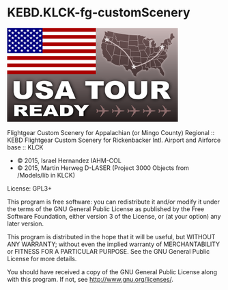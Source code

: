 KEBD.KLCK-fg-customScenery
=====================

![USA TOUR Ready](https://raw.githubusercontent.com/FGMEMBERS-SCENERY/KEBD.KLCK-fg-CustomScenery/master/usatour.png)

Flightgear Custom Scenery for Appalachian (or Mingo County) Regional  :: KEBD
Flightgear Custom Scenery for Rickenbacker Intl. Airport and Airforce base :: KLCK

* :copyright: 2015, Israel Hernandez IAHM-COL
* :copyright: 2015, Martin Herweg D-LASER (Project 3000 Objects from /Models/lib in KLCK)

License: GPL3+

This program is free software: you can redistribute it and/or modify
it under the terms of the GNU General Public License as published by
the Free Software Foundation, either version 3 of the License, or
(at your option) any later version.

This program is distributed in the hope that it will be useful,
but WITHOUT ANY WARRANTY; without even the implied warranty of
MERCHANTABILITY or FITNESS FOR A PARTICULAR PURPOSE.  See the
GNU General Public License for more details.

You should have received a copy of the GNU General Public License
along with this program.  If not, see <http://www.gnu.org/licenses/>.
